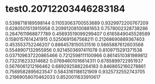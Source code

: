 # test0.20712203446283184
0.5398718189598144
0.11053063700553689
0.9329972200767209
0.6280501513915958
0.20991208100881653
0.7578002328738286
0.2647611968877789
0.45693519099299407
0.6165849045528589
0.1580157614241915
0.5250691567568211
0.21268690889367403
0.453553752246207
0.8864578150531516
0.5665887612603568
0.5548907132955956
0.9214503697411078
0.8109715291371538
0.037109637220865466
0.7212598111100966
0.8614510381989812
0.732316233314682
0.07694601016614311
0.6785899722951937
0.5676061212166462
0.6892925882264183
0.8468652160278861
0.7569582895623547
0.5843161186121909
0.9325732552743705
0.21969058070462033
0.8520011633910617
